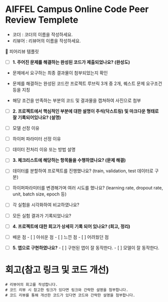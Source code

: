 # AIFFEL Campus Online Code Peer Review Templete
- 코더 : 코더의 이름을 작성하세요.
- 리뷰어 : 리뷰어의 이름을 작성하세요.

🤔 피어리뷰 템플릿

- [ ] **1. 주어진 문제를 해결하는 완성된 코드가 제출되었나요? (완성도)**

- 문제에서 요구하는 최종 결과물이 첨부되었는지 확인

- 문제를 해결하는 완성된 코드란 프로젝트 루브릭 3개 중 2개, 퀘스트 문제 요구조건 등을 지칭

- 해당 조건을 만족하는 부분의 코드 및 결과물을 캡쳐하여 사진으로 첨부

 

- [ ] **2. 프로젝트에서 핵심적인 부분에 대한 설명이 주석(닥스트링) 및 마크다운 형태로 잘 기록되어있나요? (설명)**

- [ ] 모델 선정 이유

- [ ] 하이퍼 파라미터 선정 이유

- [ ] 데이터 전처리 이유 또는 방법 설명

 

- [ ] **3. 체크리스트에 해당하는 항목들을 수행하였나요? (문제 해결)**

- [ ] 데이터를 분할하여 프로젝트를 진행했나요? (train, validation, test 데이터로 구분)

- [ ] 하이퍼파라미터를 변경해가며 여러 시도를 했나요? (learning rate, dropout rate, unit, batch size, epoch 등)

- [ ] 각 실험을 시각화하여 비교하였나요?

- [ ] 모든 실험 결과가 기록되었나요?

 

- [ ] **4. 프로젝트에 대한 회고가 상세히 기록 되어 있나요? (회고, 정리)**

- [ ] 배운 점 - [ ] 아쉬운 점 - [ ] 느낀 점 - [ ] 어려웠던 점

 

- [ ] **5. 앱으로 구현하였나요?** - [ ] 구현된 앱이 잘 동작한다. - [ ] 모델이 잘 동작한다. </aside>




# 회고(참고 링크 및 코드 개선)
```
# 리뷰어의 회고를 작성합니다.
# 코드 리뷰 시 참고한 링크가 있다면 링크와 간략한 설명을 첨부합니다.
# 코드 리뷰를 통해 개선한 코드가 있다면 코드와 간략한 설명을 첨부합니다.
```
